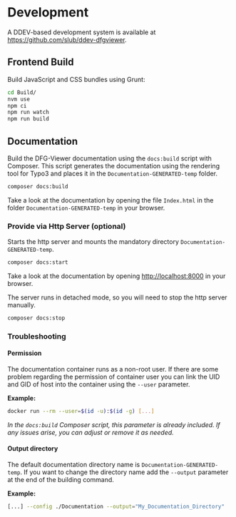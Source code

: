 # Development

A DDEV-based development system is available at https://github.com/slub/ddev-dfgviewer.

## Frontend Build

Build JavaScript and CSS bundles using Grunt:

```bash
cd Build/
nvm use
npm ci
npm run watch
npm run build
```

## Documentation

Build the DFG-Viewer documentation using the `docs:build` script with Composer.
This script generates the documentation using the rendering tool for Typo3 and
places it in the `Documentation-GENERATED-temp` folder.

```bash
composer docs:build
```

Take a look at the documentation by opening the file `Index.html` in the folder
`Documentation-GENERATED-temp` in your browser.

### Provide via Http Server (optional)

Starts the http server and mounts the mandatory directory `Documentation-GENERATED-temp`.

```bash
composer docs:start
```

Take a look at the documentation by opening <http://localhost:8000>
in your browser.

The server runs in detached mode, so you will need to stop the http server manually.

```bash
composer docs:stop
```

### Troubleshooting

#### Permission

The documentation container runs as a non-root user. If there are some problem regarding
the permission of container user you can link the UID and GID of host into the container
using the `--user` parameter.

**Example:**

```bash
docker run --rm --user=$(id -u):$(id -g) [...]
```

_In the `docs:build` Composer script, this parameter is already included.
If any issues arise, you can adjust or remove it as needed._

#### Output directory

The default documentation directory name is `Documentation-GENERATED-temp`.
If you want to change the directory name add the `--output` parameter at the
end of the building command.

**Example:**

```bash
[...] --config ./Documentation --output="My_Documentation_Directory"
```
